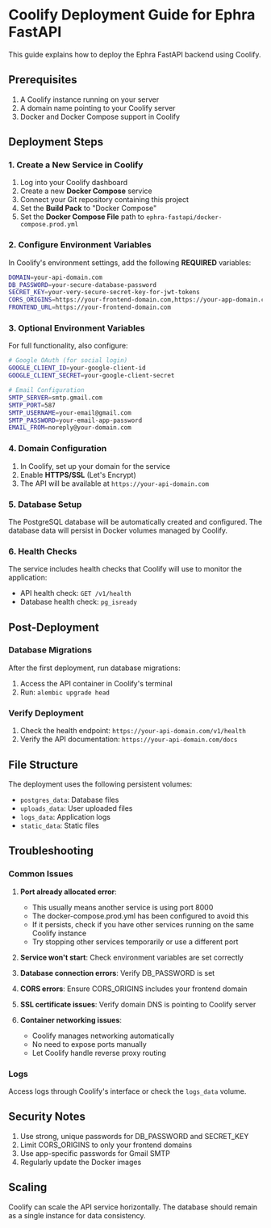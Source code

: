 # Coolify Deployment Guide for Ephra FastAPI

This guide explains how to deploy the Ephra FastAPI backend using Coolify.

## Prerequisites

1. A Coolify instance running on your server
2. A domain name pointing to your Coolify server
3. Docker and Docker Compose support in Coolify

## Deployment Steps

### 1. Create a New Service in Coolify

1. Log into your Coolify dashboard
2. Create a new **Docker Compose** service
3. Connect your Git repository containing this project
4. Set the **Build Pack** to "Docker Compose"
5. Set the **Docker Compose File** path to `ephra-fastapi/docker-compose.prod.yml`

### 2. Configure Environment Variables

In Coolify's environment settings, add the following **REQUIRED** variables:

```bash
DOMAIN=your-api-domain.com
DB_PASSWORD=your-secure-database-password
SECRET_KEY=your-very-secure-secret-key-for-jwt-tokens
CORS_ORIGINS=https://your-frontend-domain.com,https://your-app-domain.com
FRONTEND_URL=https://your-frontend-domain.com
```

### 3. Optional Environment Variables

For full functionality, also configure:

```bash
# Google OAuth (for social login)
GOOGLE_CLIENT_ID=your-google-client-id
GOOGLE_CLIENT_SECRET=your-google-client-secret

# Email Configuration
SMTP_SERVER=smtp.gmail.com
SMTP_PORT=587
SMTP_USERNAME=your-email@gmail.com
SMTP_PASSWORD=your-email-app-password
EMAIL_FROM=noreply@your-domain.com
```

### 4. Domain Configuration

1. In Coolify, set up your domain for the service
2. Enable **HTTPS/SSL** (Let's Encrypt)
3. The API will be available at `https://your-api-domain.com`

### 5. Database Setup

The PostgreSQL database will be automatically created and configured. The database data will persist in Docker volumes managed by Coolify.

### 6. Health Checks

The service includes health checks that Coolify will use to monitor the application:
- API health check: `GET /v1/health`
- Database health check: `pg_isready`

## Post-Deployment

### Database Migrations

After the first deployment, run database migrations:

1. Access the API container in Coolify's terminal
2. Run: `alembic upgrade head`

### Verify Deployment

1. Check the health endpoint: `https://your-api-domain.com/v1/health`
2. Verify the API documentation: `https://your-api-domain.com/docs`

## File Structure

The deployment uses the following persistent volumes:
- `postgres_data`: Database files
- `uploads_data`: User uploaded files
- `logs_data`: Application logs
- `static_data`: Static files

## Troubleshooting

### Common Issues

1. **Port already allocated error**:
   - This usually means another service is using port 8000
   - The docker-compose.prod.yml has been configured to avoid this
   - If it persists, check if you have other services running on the same Coolify instance
   - Try stopping other services temporarily or use a different port

2. **Service won't start**: Check environment variables are set correctly

3. **Database connection errors**: Verify DB_PASSWORD is set

4. **CORS errors**: Ensure CORS_ORIGINS includes your frontend domain

5. **SSL certificate issues**: Verify domain DNS is pointing to Coolify server

6. **Container networking issues**:
   - Coolify manages networking automatically
   - No need to expose ports manually
   - Let Coolify handle reverse proxy routing

### Logs

Access logs through Coolify's interface or check the `logs_data` volume.

## Security Notes

1. Use strong, unique passwords for DB_PASSWORD and SECRET_KEY
2. Limit CORS_ORIGINS to only your frontend domains
3. Use app-specific passwords for Gmail SMTP
4. Regularly update the Docker images

## Scaling

Coolify can scale the API service horizontally. The database should remain as a single instance for data consistency.
